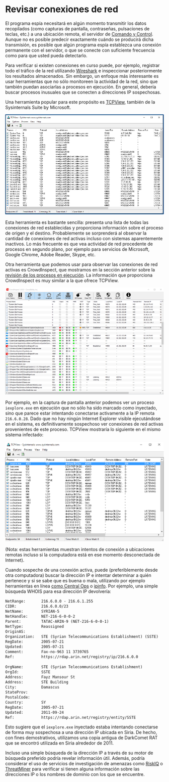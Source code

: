 # Revisar conexiones de red

El programa espía necesitará en algún momento transmitir los datos recopilados (como capturas de pantalla, contraseñas, pulsaciones de teclas, etc.) a una ubicación remota, el servidor de [Comando y Control](https://www.crowdstrike.com/cybersecurity-101/cyberattacks/command-and-control/). Aunque no es posible predecir exactamente cuándo se producirá dicha transmisión, es posible que algún programa espía establezca una conexión permanente con el servidor, o que se conecte con suficiente frecuencia como para que usted pueda detectarlo.

Para verificar si existen conexiones en curso puede, por ejemplo, registrar todo el tráfico de la red utilizando [Wireshark](https://www.wireshark.org/) e inspeccionar posteriormente los resultados almacenados. Sin embargo, un enfoque más interesante es usar herramientas que no sólo monitoreen la actividad de la red, sino que también puedan asociarlas a procesos en ejecución. En general, debería buscar procesos inusuales que se conecten a direcciones IP sospechosas.

Una herramienta popular para este propósito es [TCPView](https://technet.microsoft.com/en-us/sysinternals/tcpview.aspx), también de la Sysinternals Suite by Microsoft.

![A screenshot of Sysinternals TCPView. It shows several columns, including Process, PID, Protocol (which displays TCP, UDP, TCPV6, and UDPV6), local address, local port, remote address, and remote port.](../.gitbook/assets/tcpview.png)

Esta herramienta es bastante sencilla: presenta una lista de todas las conexiones de red establecidas y proporciona información sobre el proceso de origen y el destino. Probablemente se sorprenderá al observar la cantidad de conexiones de red activas incluso con sistemas aparentemente inactivos. Lo más frecuente es que vea actividad de red procedente de procesos en segundo plano, por ejemplo para servicios de Microsoft, Google Chrome, Adobe Reader, Skype, etc.

Otra herramienta que podemos usar para observar las conexiones de red activas es CrowdInspect, que mostramos en la sección anterior sobre la [revisión de los procesos en ejecución](https://pellaeon.gitbook.io/mobile-forensics/windows/processes). La información que proporciona CrowdInspect es muy similar a la que ofrece TCPView.

![A screenshot of CrowdInspect, with a process called iexplore.exe selected, which has a red dot in the column marked Inject. That process has established a TCP connection. It is trying to connect to remote IP 216.6.0.28](../.gitbook/assets/crowdinspect_injection.png)

Por ejemplo, en la captura de pantalla anterior podemos ver un proceso `iexplore.exe` en ejecución que no sólo ha sido marcado como inyectado, sino que parece estar intentando conectarse activamente a la IP remota `216.6.0.28`. Dado que no hay ningún Internet Explorer visible ejecutándose en el sistema, es definitivamente sospechoso ver conexiones de red activas provenientes de este proceso. TCPView mostraría lo siguiente en el mismo sistema infectado:

![A screenshot of TCP view, with a process called iexplore.exe selected. That process is trying to connect to remote IP 216.6.0.28, the same IP as in the above screenshot.](../.gitbook/assets/tcpview_infected.png)

(Nota: estas herramientas muestran intentos de conexión a ubicaciones remotas incluso si la computadora está en ese momento desconectada de Internet).

Cuando sospeche de una conexión activa, puede (preferiblemente desde otra computadora) buscar la dirección IP e intentar determinar a quién pertenece y si se sabe que es buena o mala, utilizando por ejemplo herramientas en línea [como Central Ops](https://centralops.net/co/) o [ipinfo](https://ipinfo.io/). Por ejemplo, una simple búsqueda WHOIS para esa dirección IP devolvería:

```
NetRange:       216.6.0.0 - 216.6.1.255
CIDR:           216.6.0.0/23
NetName:        SYRIAN-5
NetHandle:      NET-216-6-0-0-2
Parent:         TATAC-ARIN-9 (NET-216-6-0-0-1)
NetType:        Reassigned
OriginAS:
Organization:   STE (Syrian Telecommunications Establishment) (SSTE)
RegDate:        2005-07-21
Updated:        2005-07-21
Comment:        Fax-no-963 11 3739765
Ref:            https://rdap.arin.net/registry/ip/216.6.0.0

OrgName:        STE (Syrian Telecommunications Establishment)
OrgId:          SSTE
Address:        Fayz Mansour St
Address:        STE Building
City:           Damascus
StateProv:
PostalCode:
Country:        SY
RegDate:        2005-07-21
Updated:        2011-09-24
Ref:            https://rdap.arin.net/registry/entity/SSTE
```

Esto sugiere que el `iexplore.exe` inyectado estaba intentando conectarse de forma muy sospechosa a una dirección IP ubicada en Siria. De hecho, con fines demostrativos, utilizamos una copia antigua de DarkComet RAT que se encontró utilizada en Siria alrededor de 2011.

Incluso una simple búsqueda de la dirección IP a través de su motor de búsqueda preferido podría revelar información útil. Además, podría considerar el uso de servicios de investigación de amenazas como [RiskIQ](https://community.riskiq.com/) o [ThreatMiner](https://www.threatminer.org/) para verificar si tienen alguna información sobre las direcciones IP o los nombres de dominio con los que se encuentre.
